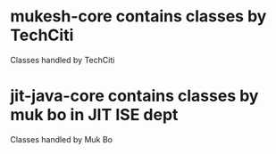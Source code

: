 
# mukesh-core contains classes by TechCiti
Classes handled by TechCiti

# jit-java-core contains classes by muk bo in JIT ISE dept
Classes handled by Muk Bo
